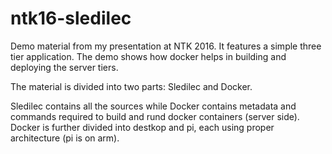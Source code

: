 # ntk16-sledilec
Demo material from my presentation at NTK 2016. It features a simple three tier application.
The demo shows how docker helps in building and deploying the server tiers.

The material is divided into two parts: Sledilec and Docker.

Sledilec contains all the sources while 
Docker contains metadata and commands required to build and rund docker containers (server side).
Docker is further divided into destkop and pi, each using proper architecture (pi is on arm).

